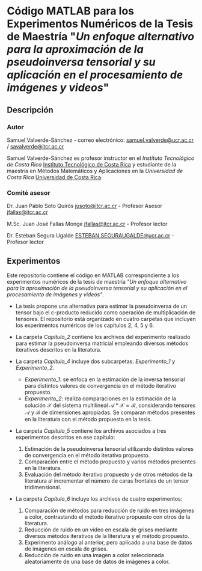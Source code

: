 # Código MATLAB para los Experimentos Numéricos de la Tesis de Maestría "*Un enfoque alternativo para la aproximación de la pseudoinversa tensorial y su aplicación en el procesamiento de imágenes y videos*" 

## Descripción

### Autor
Samuel Valverde-Sánchez - correo electrónico: [samuel.valverde@ucr.ac.cr](mailto:samuel.valverde@ucr.ac.cr) / [savalverde@itcr.ac.cr](mailto:savalverde@itcr.ac.cr)

Samuel Valverde-Sánchez es profesor instructor en el *Instituto Tecnológico de Costa Rica* [Instituto Tecnológico de Costa Rica](https://www.tec.ac.cr/) y estudiante de la maestría en Métodos Matemáticos y Aplicaciones en la *Universidad de Costa Rica* [Universidad de Costa Rica](https://www.ucr.ac.cr/).

### Comité asesor
Dr. Juan Pablo Soto Quirós [jusoto@itcr.ac.cr](mailto:jusoto@itcr.ac.cr) - Profesor Asesor jfallas@itcr.ac.cr

M.Sc. Juan José Fallas Monge [jfallas@itcr.ac.cr](mailto:jfallas@itcr.ac.cr) - Profesor lector

Dr. Esteban Segura Ugalde [ESTEBAN.SEGURAUGALDE@ucr.ac.cr](mailto:ESTEBAN.SEGURAUGALDE@ucr.ac.cr) - Profesor lector

## Experimentos
Este repositorio contiene el código en MATLAB correspondiente a los experimentos numéricos de la tesis de maestría *"Un enfoque alternativo para la aproximación de la pseudoinversa tensorial y su aplicación en el procesamiento de imágenes y videos"*.

- La tesis propone una alternativa para estimar la pseudoinversa de un tensor bajo el c-producto reducido como operación de multiplicación de tensores. El repositorio está organizado en cuatro carpetas que incluyen los experimentos numéricos de los capítulos 2, 4, 5 y 6.

- La carpeta *Capítulo_2* contiene los archivos del experimento realizado para estimar la pseudoinversa matricial empleando diversos métodos iterativos descritos en la literatura.

- La carpeta *Capítulo_4* incluye dos subcarpetas: *Experimento_1* y *Experimento_2*.  
  - *Experimento_1*: se enfoca en la estimación de la inversa tensorial para distintos valores de convergencia en el método iterativo propuesto.  
  - *Experimento_2*: realiza comparaciones en la estimación de la solución $\boldsymbol{\mathcal{X}}$ del sistema multilineal $\boldsymbol{\mathcal{A}}\ast \boldsymbol{\mathcal{X}} = \boldsymbol{\mathcal{B}}$, considerando tensores $\boldsymbol{\mathcal{A}}$ y $\boldsymbol{\mathcal{B}}$ de dimensiones apropiadas. Se comparan métodos presentes en la literatura con el método propuesto en la tesis.

- La carpeta *Capítulo_5* contiene los archivos asociados a tres experimentos descritos en ese capítulo:  
  1. Estimación de la pseudoinversa tensorial utilizando distintos valores de convergencia en el método iterativo propuesto.  
  2. Comparación entre el método propuesto y varios métodos presentes en la literatura.  
  3. Evaluación del método iterativo propuesto y de otros métodos de la literatura al incrementar el número de caras frontales de un tensor tridimensional.

- La carpeta *Capítulo_6* incluye los archivos de cuatro experimentos:  
  1. Comparación de métodos para reducción de ruido en tres imágenes a color, contrastando el método iterativo propuesto con otros de la literatura.  
  2. Reducción de ruido en un video en escala de grises mediante diversos métodos iterativos de la literatura y el método propuesto.  
  3. Experimento análogo al anterior, pero aplicado a una base de datos de imágenes en escala de grises.  
  4. Reducción de ruido en una imagen a color seleccionada aleatoriamente de una base de datos de imágenes a color.



